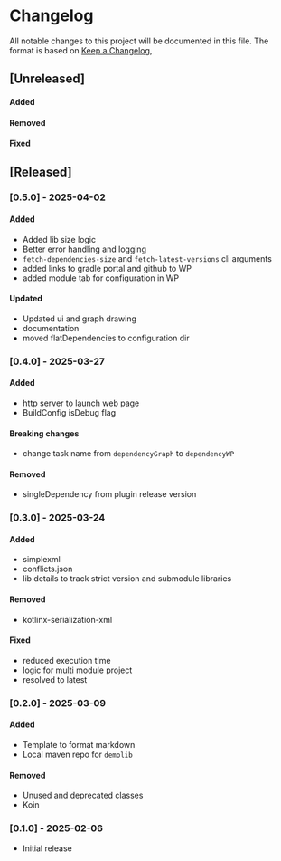 # Changelog

All notable changes to this project will be documented in this file.
The format is based on [Keep a Changelog](https://keepachangelog.com/en/1.1.0/),

## [Unreleased]

#### Added

#### Removed

#### Fixed


## [Released]
### [0.5.0] - 2025-04-02
#### Added
- Added lib size logic
- Better error handling and logging
- `fetch-dependencies-size` and `fetch-latest-versions` cli arguments
- added links to gradle portal and github to WP
- added module tab for configuration in WP
#### Updated
- Updated ui and graph drawing
- documentation
- moved flatDependencies to configuration dir

### [0.4.0] - 2025-03-27
#### Added
- http server to launch web page
- BuildConfig isDebug flag
#### Breaking changes
- change task name from `dependencyGraph` to `dependencyWP`
#### Removed
- singleDependency from plugin release version

### [0.3.0] - 2025-03-24
#### Added
- simplexml
- conflicts.json
- lib details to track strict version and submodule libraries

#### Removed
- kotlinx-serialization-xml

#### Fixed
- reduced execution time
- logic for multi module project
- resolved to latest


### [0.2.0] - 2025-03-09
#### Added
- Template to format markdown
- Local maven repo for `demolib`

#### Removed
- Unused and deprecated classes
- Koin

### [0.1.0] - 2025-02-06
- Initial release
